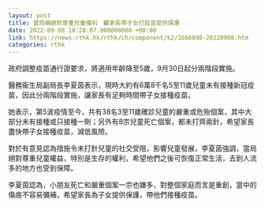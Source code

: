 ```yaml
---
layout: post
title: 當局稱絕對尊重兒童權利　籲家長帶子女打疫苗提供保護
date: 2022-09-08 18:28:07.000000000 +08:00
link: https://news.rthk.hk/rthk/ch/component/k2/1666098-20220908.htm
categories: rthk
---
```


政府調整疫苗通行證要求，將適用年齡降至5歲，9月30日起分兩階段實施。

醫務衞生局副局長李夏茵表示，現時大約有6萬8千名5至11歲兒童未有接種新冠疫苗，因此分兩階段實施，讓家長有足夠時間帶子女接種疫苗。

她表示，第5波疫情至今，共有38名3至11歲確診兒童的嚴重或危殆個案，其中大部分未有接種或只接種一劑；另外有8宗兒童死亡個案，都未打齊兩針，希望家長盡快帶子女接種疫苗，減低風險。

對於有意見認為措施令未打針兒童的社交受阻，影響兒童發展，李夏茵強調，當局絕對尊重兒童權益，特別是生存的權利，希望他們之後可恢復正常生活，去到人流多的地方也受到保障。

李夏茵認為，小朋友死亡和嚴重個案一宗也嫌多，對整個家庭而言是重創，當中的傷痕不容易彌補，希望家長為子女提供保護，帶他們接種疫苗。
